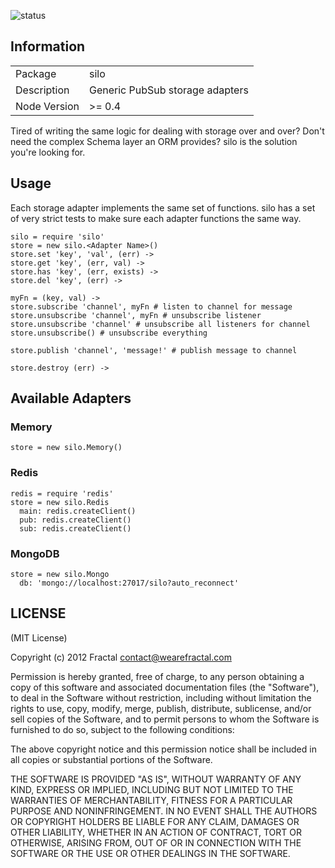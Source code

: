 ![status](https://secure.travis-ci.org/wearefractal/silo.png?branch=master)

## Information

<table>
<tr> 
<td>Package</td><td>silo</td>
</tr>
<tr>
<td>Description</td>
<td>Generic PubSub storage adapters</td>
</tr>
<tr>
<td>Node Version</td>
<td>>= 0.4</td>
</tr>
</table>

Tired of writing the same logic for dealing with storage over and over? Don't need the complex Schema layer an ORM provides? silo is the solution you're looking for.

## Usage

Each storage adapter implements the same set of functions. silo has a set of very strict tests to make sure each adapter functions the same way.

```coffee-script
silo = require 'silo'
store = new silo.<Adapter Name>()
store.set 'key', 'val', (err) ->
store.get 'key', (err, val) -> 
store.has 'key', (err, exists) ->
store.del 'key', (err) ->

myFn = (key, val) ->
store.subscribe 'channel', myFn # listen to channel for message
store.unsubscribe 'channel', myFn # unsubscribe listener
store.unsubscribe 'channel' # unsubscribe all listeners for channel
store.unsubscribe() # unsubscribe everything

store.publish 'channel', 'message!' # publish message to channel

store.destroy (err) ->
```

## Available Adapters

### Memory

```coffee-script
store = new silo.Memory()
```

### Redis

```coffee-script
redis = require 'redis'
store = new silo.Redis
  main: redis.createClient()
  pub: redis.createClient()
  sub: redis.createClient()
```

### MongoDB

```coffee-script
store = new silo.Mongo
  db: 'mongo://localhost:27017/silo?auto_reconnect'
```

## LICENSE

(MIT License)

Copyright (c) 2012 Fractal <contact@wearefractal.com>

Permission is hereby granted, free of charge, to any person obtaining
a copy of this software and associated documentation files (the
"Software"), to deal in the Software without restriction, including
without limitation the rights to use, copy, modify, merge, publish,
distribute, sublicense, and/or sell copies of the Software, and to
permit persons to whom the Software is furnished to do so, subject to
the following conditions:

The above copyright notice and this permission notice shall be
included in all copies or substantial portions of the Software.

THE SOFTWARE IS PROVIDED "AS IS", WITHOUT WARRANTY OF ANY KIND,
EXPRESS OR IMPLIED, INCLUDING BUT NOT LIMITED TO THE WARRANTIES OF
MERCHANTABILITY, FITNESS FOR A PARTICULAR PURPOSE AND
NONINFRINGEMENT. IN NO EVENT SHALL THE AUTHORS OR COPYRIGHT HOLDERS BE
LIABLE FOR ANY CLAIM, DAMAGES OR OTHER LIABILITY, WHETHER IN AN ACTION
OF CONTRACT, TORT OR OTHERWISE, ARISING FROM, OUT OF OR IN CONNECTION
WITH THE SOFTWARE OR THE USE OR OTHER DEALINGS IN THE SOFTWARE.
